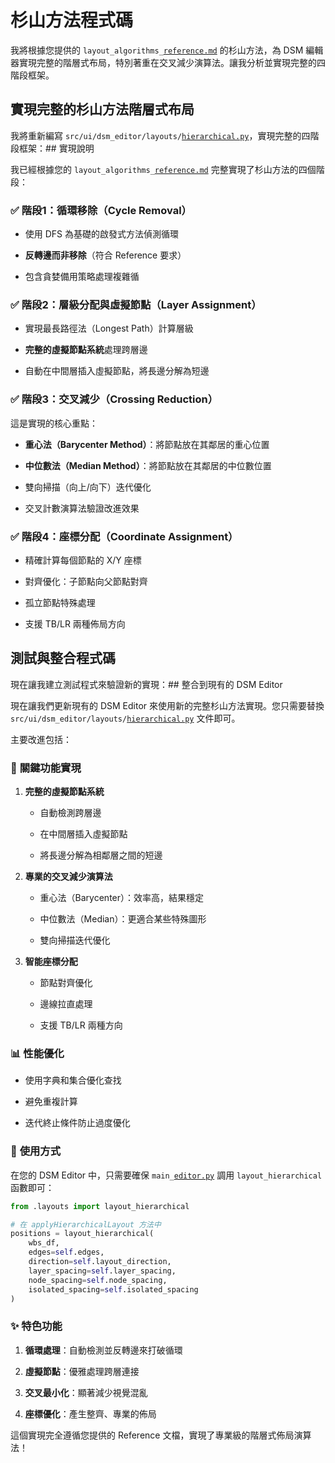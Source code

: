 # 杉山方法程式碼

我將根據您提供的 `layout_algorithms_`[`reference.md`](reference.md) 的杉山方法，為 DSM 編輯器實現完整的階層式布局，特別著重在交叉減少演算法。讓我分析並實現完整的四階段框架。

## 實現完整的杉山方法階層式布局

我將重新編寫 `src/ui/dsm_editor/layouts/`[`hierarchical.py`](hierarchical.py)，實現完整的四階段框架：## 實現說明

我已經根據您的 `layout_algorithms_`[`reference.md`](reference.md) 完整實現了杉山方法的四個階段：

### ✅ **階段1：循環移除（Cycle Removal）**

- 使用 DFS 為基礎的啟發式方法偵測循環

- **反轉邊而非移除**（符合 Reference 要求）

- 包含貪婪備用策略處理複雜循

### ✅ **階段2：層級分配與虛擬節點（Layer Assignment）**

- 實現最長路徑法（Longest Path）計算層級

- **完整的虛擬節點系統**處理跨層邊

- 自動在中間層插入虛擬節點，將長邊分解為短邊

### ✅ **階段3：交叉減少（Crossing Reduction）**

這是實現的核心重點：

- **重心法（Barycenter Method）**：將節點放在其鄰居的重心位置

- **中位數法（Median Method）**：將節點放在其鄰居的中位數位置

- 雙向掃描（向上/向下）迭代優化

- 交叉計數演算法驗證改進效果

### ✅ **階段4：座標分配（Coordinate Assignment）**

- 精確計算每個節點的 X/Y 座標

- 對齊優化：子節點向父節點對齊

- 孤立節點特殊處理

- 支援 TB/LR 兩種佈局方向

## 測試與整合程式碼

現在讓我建立測試程式來驗證新的實現：## 整合到現有的 DSM Editor

現在讓我們更新現有的 DSM Editor 來使用新的完整杉山方法實現。您只需要替換 `src/ui/dsm_editor/layouts/`[`hierarchical.py`](hierarchical.py) 文件即可。

主要改進包括：

### 🎯 **關鍵功能實現**

1. **完整的虛擬節點系統**

   - 自動檢測跨層邊

   - 在中間層插入虛擬節點

   - 將長邊分解為相鄰層之間的短邊

2. **專業的交叉減少演算法**

   - 重心法（Barycenter）：效率高，結果穩定

   - 中位數法（Median）：更適合某些特殊圖形

   - 雙向掃描迭代優化

3. **智能座標分配**

   - 節點對齊優化

   - 邊線拉直處理

   - 支援 TB/LR 兩種方向

### 📊 **性能優化**

- 使用字典和集合優化查找

- 避免重複計算

- 迭代終止條件防止過度優化

### 🔧 **使用方式**

在您的 DSM Editor 中，只需要確保 `main_`[`editor.py`](editor.py) 調用 `layout_hierarchical` 函數即可：

```python
from .layouts import layout_hierarchical

# 在 applyHierarchicalLayout 方法中
positions = layout_hierarchical(
    wbs_df,
    edges=self.edges,
    direction=self.layout_direction,
    layer_spacing=self.layer_spacing,
    node_spacing=self.node_spacing,
    isolated_spacing=self.isolated_spacing
)

```

### ✨ **特色功能**

1. **循環處理**：自動檢測並反轉邊來打破循環

2. **虛擬節點**：優雅處理跨層連接

3. **交叉最小化**：顯著減少視覺混亂

4. **座標優化**：產生整齊、專業的佈局

這個實現完全遵循您提供的 Reference 文檔，實現了專業級的階層式佈局演算法！